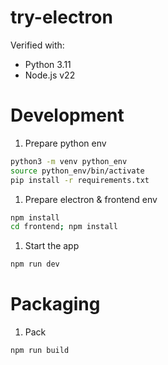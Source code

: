 # try-electron

Verified with:
* Python 3.11
* Node.js v22

# Development

1. Prepare python env
```bash
python3 -m venv python_env
source python_env/bin/activate
pip install -r requirements.txt
```

1. Prepare electron & frontend env
```bash
npm install
cd frontend; npm install
```

1. Start the app
```bash
npm run dev
```

# Packaging

1. Pack
```bash
npm run build
```

